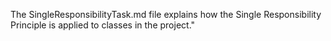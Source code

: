 The SingleResponsibilityTask.md file explains how the Single Responsibility Principle is applied to classes in the project."
